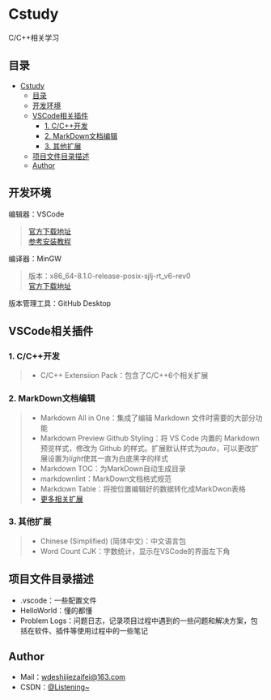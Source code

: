 # Cstudy

C/C++相关学习  

## 目录
<!-- TOC -->

- [Cstudy](#cstudy)
  - [目录](#目录)
  - [开发环境](#开发环境)
  - [VSCode相关插件](#vscode相关插件)
    - [1. C/C++开发](#1-cc开发)
    - [2. MarkDown文档编辑](#2-markdown文档编辑)
    - [3. 其他扩展](#3-其他扩展)
  - [项目文件目录描述](#项目文件目录描述)
  - [Author](#author)

<!-- /TOC -->

## 开发环境

编辑器：VSCode  
> [官方下载地址](https://code.visualstudio.com/)  
> [参考安装教程](https://blog.csdn.net/weixin_48468423/article/details/118950592?ops_request_misc=%257B%2522request%255Fid%2522%253A%2522165552732616781818794176%2522%252C%2522scm%2522%253A%252220140713.130102334..%2522%257D&request_id=165552732616781818794176&biz_id=0&utm_medium=distribute.pc_search_result.none-task-blog-2~all~top_positive~default-1-118950592-null-null.142^v17^pc_search_result_control_group,157^v15^new_3&utm_term=vscode&spm=1018.2226.3001.4187)  

编译器：MinGW  
> 版本：x86_64-8.1.0-release-posix-sjlj-rt_v6-rev0  
> [官方下载地址](https://sourceforge.net/projects/mingw-w64/files/mingw-w64/mingw-w64-release/)

版本管理工具：GitHub Desktop  

## VSCode相关插件

### 1. C/C++开发

> - C/C++  Extensiion Pack：包含了C/C++6个相关扩展
>
### 2. MarkDown文档编辑

> - Markdown All in One：集成了编辑 Markdown 文件时需要的大部分功能
> - Markdown Preview Github Styling：将 VS Code 内置的 Markdown 预览样式，修改为 Github 的样式。扩展默认样式为*auto*，可以更改扩展设置为*light*使其一直为白底黑字的样式
> - Markdown TOC：为MarkDown自动生成目录
> - markdownlint：MarkDown文档格式规范
> - Markdown Table：将按位置编辑好的数据转化成MarkDwon表格
> - [更多相关扩展](https://blog.csdn.net/m0_49270962/article/details/119707486)

### 3. 其他扩展
>
> - Chinese (Simplified) (简体中文)：中文语言包
> - Word Count CJK：字数统计，显示在VSCode的界面左下角

## 项目文件目录描述

- .vscode：一些配置文件
- HelloWorld：懂的都懂  
- Problem Logs：问题日志，记录项目过程中遇到的一些问题和解决方案，包括在软件、插件等使用过程中的一些笔记

## Author

- Mail：wdeshijiezaifei@163.com  
- CSDN：[@Listening~](https://blog.csdn.net/listenhhh?spm=1010.2135.3001.5343)
